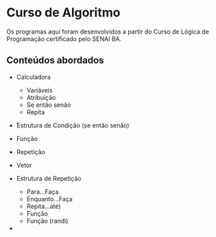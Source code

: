 # Curso de Algoritmo

Os programas aqui foram desenvolvidos a partir do Curso de Lógica de Programação certificado pelo SENAI BA.

## Conteúdos abordados

- Calculadora
   - Variáveis
   - Atribuição
   - Se então senão
   - Repita

- Estrutura de Condição (se então senão)
- Função
- Repetição
- Vetor
- Estrutura de Repetição 
   - Para...Faça
   - Enquanto...Faça
   - Repita...até)
   - Função
   - Função (randi)

- 
